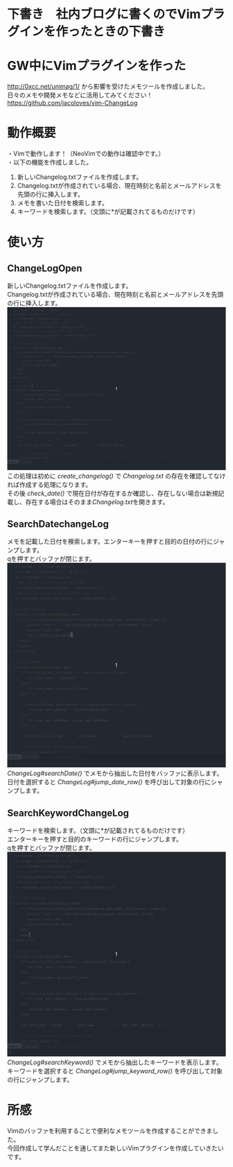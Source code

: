 # 下書き　社内ブログに書くのでVimプラグインを作ったときの下書き

# GW中にVimプラグインを作った
http://0xcc.net/unimag/1/ から影響を受けたメモツールを作成しました。   
日々のメモや開発メモなどに活用してみてください！   
https://github.com/jacoloves/vim-ChangeLog

# 動作概要 
・Vimで動作します！（NeoVimでの動作は確認中です。）   
・以下の機能を作成しました。

1. 新しいChangelog.txtファイルを作成します。   
2. Changelog.txtが作成されている場合、現在時刻と名前とメールアドレスを先頭の行に挿入します。
3. メモを書いた日付を検索します。
4. キーワードを検索します。（文頭に\*が記載されてるものだけです）

# 使い方
## ChangeLogOpen
新しいChangelog.txtファイルを作成します。   
Changelog.txtが作成されている場合、現在時刻と名前とメールアドレスを先頭の行に挿入します。
![changelogopen](./gitfile/changelogopen.gif)
この処理は初めに *create_changelog()* で *Changelog.txt* の存在を確認してなければ作成する処理になります。   
その後 *check_date()* で現在日付が存在するか確認し、存在しない場合は新規記載し、存在する場合はそのまま*Changelog.txt*を開きます。   

## SearchDatechangeLog
メモを記載した日付を検索します。エンターキーを押すと目的の日付の行にジャンプします。   
qを押すとバッファが閉じます。
![searchdatechangelog](./gitfile/searchdatechangelog.gif)
*ChangeLog#searchDate()* でメモから抽出した日付をバッファに表示します。   
日付を選択すると *ChangeLog#jump_date_row()* を呼び出して対象の行にシャンプします。   

## SearchKeywordChangeLog
キーワードを検索します。（文頭に\*が記載されてるものだけです）   
エンターキーを押すと目的のキーワードの行にジャンプします。   
qを押すとバッファが閉じます。   
![searchkeywordchangelog](./gitfile/searchkeywordchangelog.gif)
*ChangeLog#searchKeyword()* でメモから抽出したキーワードを表示します。
キーワードを選択すると *ChangeLog#jump_keyword_row()* を呼び出して対象の行にジャンプします。   

# 所感
Vimのバッファを利用することで便利なメモツールを作成することができました。   
今回作成して学んだことを通してまた新しいVimプラグインを作成していきたいです。   
